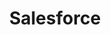 ---
content-type: "embed-form"
form-type: "source"
key: "source-form-properties-salesforce-object"

title: "Salesforce"
description: "A Salesforce connection reads data from the Salesforce API and corresponds to the source type of `platform.salesforce`."

object-attributes:
  - name: "api_type"
    type: "string"
    description: "The Salesforce API Stitch should use to extract data. Possible values are `REST` or `BULK`. [Read about the pros and cons of each API here]({{ site.baseurl }}/integrations/saas/salesforce#bulk-vs-rest-api)."

  - name: "is_sandbox"
    type: "string"
    description: "If `true`, the Salesforce account being connected is a sandbox."

  - name: "frequency_in_minutes"
    type: "string"
    description: |
      Defines how often, in minutes, Stitch should attempt to replicate data from Marketo. Accepted values are:

      - `1`
      - `10`
      - `30`
      - `60`
      - `360`
      - `720`
      - `1440`

  - name: "quota_percent_per_run"
    type: "string"
    description: "The maximum percentage of Salesforce API quota allowed per replication job."

  - name: "quota_percent_total"
    type: "string"
    description: "The maximum percentage of Salesforce API quota allowed per day."

  - name: "select_fields_by_default"
    type: "string"
    description: "If `true`, Stitch will automatically set new fields added in Salesforce to replicate."

  - name: "start_date"
    type: "string"
    description: |
      The date from which Stitch should begin replicating data from Salesforce. Data from this date forward will be replicated.

      Data in this field must adhere to the `YYYY-MM-DDTHH:MM:SSZ` format. For example: `2018-01-01T11:59:59Z`

examples:
  - code: |
      {  
       "type":"platform.salesforce",
       "properties":{
          "api_type":"BULK",
          "is_sandbox":"false",
          "frequency_in_minutes":"1440",
          "quota_percent_per_run":"25",
          "quota_percent_total":"80",
          "select_fields_by_default":"true",
          "start_date":"2018-01-10T00:00:00Z"
        }
      }
---